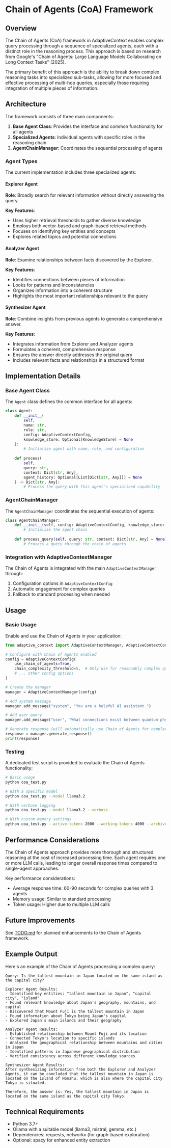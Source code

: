 # Chain of Agents (CoA) Framework

## Overview

The Chain of Agents (CoA) framework in AdaptiveContext enables complex query processing through a sequence of specialized agents, each with a distinct role in the reasoning process. This approach is based on research from Google's "Chain of Agents: Large Language Models Collaborating on Long Context Tasks" (2025).

The primary benefit of this approach is the ability to break down complex reasoning tasks into specialized sub-tasks, allowing for more focused and effective processing of multi-hop queries, especially those requiring integration of multiple pieces of information.

## Architecture

The framework consists of three main components:

1. **Base Agent Class**: Provides the interface and common functionality for all agents
2. **Specialized Agents**: Individual agents with specific roles in the reasoning chain
3. **AgentChainManager**: Coordinates the sequential processing of agents

### Agent Types

The current implementation includes three specialized agents:

#### Explorer Agent

**Role**: Broadly search for relevant information without directly answering the query.

**Key Features**:
- Uses higher retrieval thresholds to gather diverse knowledge
- Employs both vector-based and graph-based retrieval methods
- Focuses on identifying key entities and concepts
- Explores related topics and potential connections

#### Analyzer Agent

**Role**: Examine relationships between facts discovered by the Explorer.

**Key Features**:
- Identifies connections between pieces of information
- Looks for patterns and inconsistencies
- Organizes information into a coherent structure
- Highlights the most important relationships relevant to the query

#### Synthesizer Agent

**Role**: Combine insights from previous agents to generate a comprehensive answer.

**Key Features**:
- Integrates information from Explorer and Analyzer agents
- Formulates a coherent, comprehensive response
- Ensures the answer directly addresses the original query
- Includes relevant facts and relationships in a structured format

## Implementation Details

### Base Agent Class

The `Agent` class defines the common interface for all agents:

```python
class Agent:
    def __init__(
        self, 
        name: str, 
        role: str, 
        config: AdaptiveContextConfig,
        knowledge_store: Optional[KnowledgeStore] = None
    ):
        # Initialize agent with name, role, and configuration
        
    def process(
        self, 
        query: str,
        context: Dict[str, Any], 
        agent_history: Optional[List[Dict[str, Any]]] = None
    ) -> Dict[str, Any]:
        # Process the query with this agent's specialized capability
```

### AgentChainManager

The `AgentChainManager` coordinates the sequential execution of agents:

```python
class AgentChainManager:
    def __init__(self, config: AdaptiveContextConfig, knowledge_store: KnowledgeStore):
        # Initialize the agent chain
        
    def process_query(self, query: str, context: Dict[str, Any] = None) -> Dict[str, Any]:
        # Process a query through the chain of agents
```

### Integration with AdaptiveContextManager

The Chain of Agents is integrated with the main `AdaptiveContextManager` through:

1. Configuration options in `AdaptiveContextConfig`
2. Automatic engagement for complex queries
3. Fallback to standard processing when needed

## Usage

### Basic Usage

Enable and use the Chain of Agents in your application:

```python
from adaptive_context import AdaptiveContextManager, AdaptiveContextConfig

# Configure with Chain of Agents enabled
config = AdaptiveContextConfig(
    use_chain_of_agents=True,
    chain_complexity_threshold=5,  # Only use for reasonably complex queries
    # ... other config options
)

# Create the manager
manager = AdaptiveContextManager(config)

# Add system message
manager.add_message("system", "You are a helpful AI assistant.")

# Add user query
manager.add_message("user", "What connections exist between quantum physics and consciousness?")

# Generate response (will automatically use Chain of Agents for complex queries)
response = manager.generate_response()
print(response)
```

### Testing

A dedicated test script is provided to evaluate the Chain of Agents functionality:

```bash
# Basic usage
python coa_test.py

# With a specific model
python coa_test.py --model llama3.2

# With verbose logging
python coa_test.py --model llama3.2 --verbose

# With custom memory settings
python coa_test.py --active-tokens 2000 --working-tokens 4000 --archive-tokens 8000
```

## Performance Considerations

The Chain of Agents approach provides more thorough and structured reasoning at the cost of increased processing time. Each agent requires one or more LLM calls, leading to longer overall response times compared to single-agent approaches.

Key performance considerations:
- Average response time: 60-90 seconds for complex queries with 3 agents
- Memory usage: Similar to standard processing
- Token usage: Higher due to multiple LLM calls

## Future Improvements

See [TODO.md](../TODO.md) for planned enhancements to the Chain of Agents framework.

## Example Output

Here's an example of the Chain of Agents processing a complex query:

```
Query: Is the tallest mountain in Japan located on the same island as the capital city?

Explorer Agent Results:
- Identified key entities: "tallest mountain in Japan", "capital city", "island"
- Found relevant knowledge about Japan's geography, mountains, and capital
- Discovered that Mount Fuji is the tallest mountain in Japan
- Found information about Tokyo being Japan's capital
- Explored Japan's main islands and their geography

Analyzer Agent Results:
- Established relationship between Mount Fuji and its location
- Connected Tokyo's location to specific islands
- Analyzed the geographical relationship between mountains and cities in Japan
- Identified patterns in Japanese geographical distribution
- Verified consistency across different knowledge sources

Synthesizer Agent Results:
After synthesizing information from both the Explorer and Analyzer Agents, it can be concluded that the tallest mountain in Japan is located on the island of Honshu, which is also where the capital city Tokyo is situated.

Therefore, the answer is: Yes, the tallest mountain in Japan is located on the same island as the capital city Tokyo.
```

## Technical Requirements

- Python 3.7+
- Ollama with a suitable model (llama3, mistral, gemma, etc.)
- Dependencies: requests, networkx (for graph-based exploration)
- Optional: spacy for enhanced entity extraction 